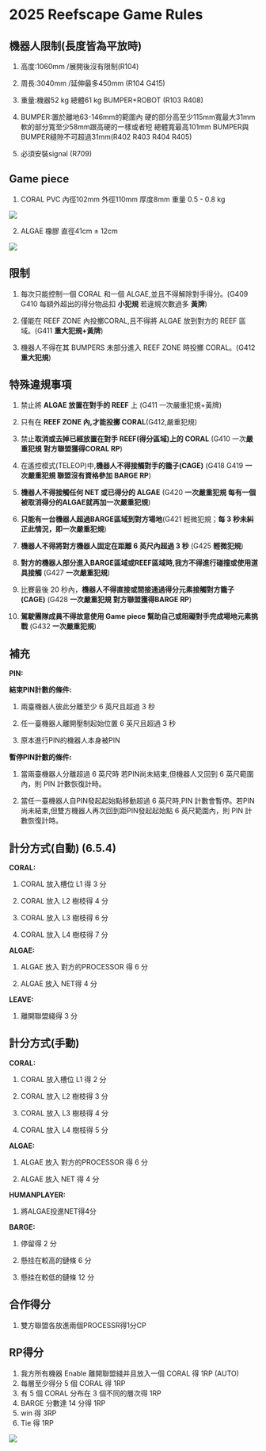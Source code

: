 <!-- title: FRC8725 2025規則整理 -->
<!-- description: 2025賽季規則整理 -->
<!-- category: Rules-->
<!-- tags: Reefscape -->
<!-- published time: 2025/01/06 -->

# 2025 Reefscape Game Rules
## 機器人限制(長度皆為平放時)
1. 高度:1060mm /展開後沒有限制(R104)

2. 周長:3040mm /延伸最多450mm (R104 G415)

3. 重量:機器52 kg 總體61 kg BUMPER+ROBOT (R103 R408)

4. BUMPER:置於離地63-146mm的範圍內 硬的部分高至少115mm寬最大31mm 軟的部分寬至少58mm跟高硬的一樣或者短 總體寬最高101mm BUMPER與BUMPER縫隙不可超過31mm(R402 R403 R404 R405)

5. 必須安裝signal (R709)

## Game piece
1. CORAL PVC 內徑102mm 外徑110mm 厚度8mm 重量 0.5 - 0.8 kg

![](image/articleImage/2025_gm/CORAL.png)

2. ALGAE 橡膠 直徑41cm ± 12cm

![](image/articleImage/2025_gm/ALGAE.png)

## 限制
1. 每次只能控制一個 CORAL 和一個 ALGAE,並且不得解除對手得分。(G409 G410 每額外超出的得分物品扣 **小犯規** 若違規次數過多 **黃牌**)

2. 僅能在 REEF ZONE 內投擲CORAL,且不得將 ALGAE 放到對方的 REEF 區域。(G411 **重大犯規+黃牌**)

3. 機器人不得在其 BUMPERS 未部分進入 REEF ZONE 時投擲 CORAL。(G412 **重大犯規**)


## 特殊違規事項
1. 禁止將 **ALGAE 放置在對手的 REEF** 上  (G411 一次嚴重犯規+黃牌)

2. 只有在 **REEF ZONE 內,才能投擲 CORAL**(G412,嚴重犯規) 

3. 禁止**取消或去掉已經放置在對手 REEF(得分區域)上的 CORAL**  (G410 一次**嚴重犯規** **對方聯盟獲得CORAL RP**)

4. 在遙控模式(TELEOP)中,**機器人不得接觸對手的籠子(CAGE)**  (G418 G419 **一次嚴重犯規 聯盟沒有資格參加 BARGE RP**)

5. **機器人不得接觸任何 NET 或已得分的 ALGAE**  (G420 **一次嚴重犯規 每有一個被取消得分的ALGAE就再加一次嚴重犯規**)

6. **只能有一台機器人超過BARGE區域到對方場地**(G421 輕微犯規；**每 3 秒未糾正此情況，即一次嚴重犯規**)

7. **機器人不得將對方機器人固定在距離 6 英尺內超過 3 秒**  (G425 **輕微犯規**)

8. **對方的機器人部分進入BARGE區域或REEF區域時,我方不得進行碰撞或使用道具接觸**  (G427 **一次嚴重犯規**)

9. 比賽最後 20 秒內，**機器人不得直接或間接通過得分元素接觸對方籠子(CAGE)**  (G428 **一次嚴重犯規 對方聯盟獲得BARGE RP**)

10. **駕駛團隊成員不得故意使用 Game piece 幫助自己或阻礙對手完成場地元素挑戰**  (G432 **一次嚴重犯規**)
## 補充

**PIN:**

**結束PIN計數的條件:**

1. 兩臺機器人彼此分離至少 6 英尺且超過 3 秒

2. 任一臺機器人離開壓制起始位置 6 英尺且超過 3 秒

3. 原本進行PIN的機器人本身被PIN

**暫停PIN計數的條件:**

1. 當兩臺機器人分離超過 6 英尺時 若PIN尚未結束,但機器人又回到 6 英尺範圍內，則 PIN 計數恢復計時。

2. 當任一臺機器人自PIN發起起始點移動超過 6 英尺時,PIN 計數會暫停。若PIN尚未結束,但雙方機器人再次回到距PIN發起起始點 6 英尺範圍內，則 PIN 計數恢復計時。

## 計分方式(自動) (6.5.4)
**CORAL:**
 1. CORAL 放入槽位 L1 得 3 分

 2. CORAL 放入 L2 樹枝得 4 分

 3. CORAL 放入 L3 樹枝得 6 分

 4. CORAL 放入 L4 樹枝得 7 分

**ALGAE:**
 1. ALGAE 放入 對方的PROCESSOR 得 6 分

 2. ALGAE 放入 NET得 4 分

**LEAVE:**
 1. 離開聯盟綫得 3 分
 
## 計分方式(手動)
**CORAL:**
 1. CORAL 放入槽位 L1 得 2 分

 2. CORAL 放入 L2 樹枝得 3 分

 3. CORAL 放入 L3 樹枝得 4 分

 4. CORAL 放入 L4 樹枝得 5 分

**ALGAE:**
 1. ALGAE 放入 對方的PROCESSOR 得 6 分

 2. ALGAE 放入 NET 得 4 分

**HUMANPLAYER:**
 1. 將ALGAE投進NET得4分

 **BARGE:**
 1. 停留得 2 分

 2. 懸挂在較高的鏈條 6 分

 3. 懸挂在較低的鏈條 12 分

## 合作得分
1. 雙方聯盟各放進兩個PROCESSR得1分CP

## RP得分
1. 我方所有機器 Enable 離開聯盟綫并且放入一個 CORAL 得 1RP (AUTO)
2. 每層至少得分 5 個 CORAL 得 1RP
3. 有 5 個 CORAL 分布在 3 個不同的層次得 1RP
4. BARGE 分數達 14 分得 1RP
5. win 得 3RP
6. Tie 得 1RP

![](image/articleImage/2025_gm/points.png)